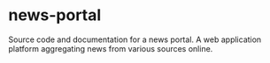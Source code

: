 # news-portal
Source code and documentation for a news portal. A web application platform aggregating news from various sources online.
